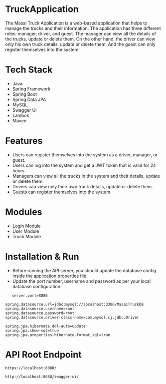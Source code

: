 # TruckApplication
The Masai Truck Application is a web-based application that helps to manage the trucks and their information. The application has three different roles: manager, driver, and guest. The manager can view all the details of the trucks, update or delete them. On the other hand, the driver can view only his own truck details, update or delete them. And the guest can only register themselves into the system.


# Tech Stack
- Java
- Spring Framework
- Spring Boot
- Spring Data JPA
- MySQL
- Swagger UI
- Lambok
- Maven


# Features
- Users can register themselves into the system as a driver, manager, or guest.
- Users can log into the system and get a JWT token that is valid for 24 hours.
- Managers can view all the trucks in the system and their details, update or delete them.
- Drivers can view only their own truck details, update or delete them.
- Guests can register themselves into the system.


# Modules

- Login Module
- User Module
- Truck Module






# Installation & Run
 - Before running the API server, you should update the database config inside the application.properties file.
- Update the port number, username and password as per your local database configuration.

```
   server.port=8080

spring.datasource.url=jdbc:mysql://localhost:3306/MasaiTruckDB
spring.datasource.username=root
spring.datasource.password=root
spring.datasource.driver-class-name=com.mysql.cj.jdbc.Driver

spring.jpa.hibernate.ddl-auto=update
spring.jpa.show-sql=true
spring.jpa.properties.hibernate.format_sql=true
```

# API Root Endpoint
```
https://localhost:8080/
```
```
http://localhost:8080/swagger-ui/
```
